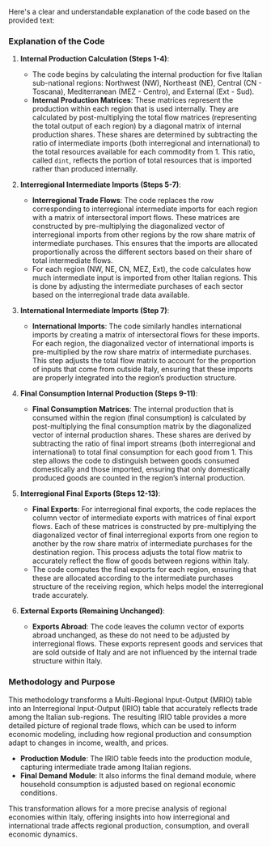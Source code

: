Here's a clear and understandable explanation of the code based on the provided text:

### Explanation of the Code

1. **Internal Production Calculation (Steps 1-4)**:
   - The code begins by calculating the internal production for five Italian sub-national regions: Northwest (NW), Northeast (NE), Central (CN - Toscana), Mediterranean (MEZ - Centro), and External (Ext - Sud).
   - **Internal Production Matrices**: These matrices represent the production within each region that is used internally. They are calculated by post-multiplying the total flow matrices (representing the total output of each region) by a diagonal matrix of internal production shares. These shares are determined by subtracting the ratio of intermediate imports (both interregional and international) to the total resources available for each commodity from 1. This ratio, called `dint`, reflects the portion of total resources that is imported rather than produced internally.

2. **Interregional Intermediate Imports (Steps 5-7)**:
   - **Interregional Trade Flows**: The code replaces the row corresponding to interregional intermediate imports for each region with a matrix of intersectoral import flows. These matrices are constructed by pre-multiplying the diagonalized vector of interregional imports from other regions by the row share matrix of intermediate purchases. This ensures that the imports are allocated proportionally across the different sectors based on their share of total intermediate flows.
   - For each region (NW, NE, CN, MEZ, Ext), the code calculates how much intermediate input is imported from other Italian regions. This is done by adjusting the intermediate purchases of each sector based on the interregional trade data available.

3. **International Intermediate Imports (Step 7)**:
   - **International Imports**: The code similarly handles international imports by creating a matrix of intersectoral flows for these imports. For each region, the diagonalized vector of international imports is pre-multiplied by the row share matrix of intermediate purchases. This step adjusts the total flow matrix to account for the proportion of inputs that come from outside Italy, ensuring that these imports are properly integrated into the region’s production structure.

4. **Final Consumption Internal Production (Steps 9-11)**:
   - **Final Consumption Matrices**: The internal production that is consumed within the region (final consumption) is calculated by post-multiplying the final consumption matrix by the diagonalized vector of internal production shares. These shares are derived by subtracting the ratio of final import streams (both interregional and international) to total final consumption for each good from 1. This step allows the code to distinguish between goods consumed domestically and those imported, ensuring that only domestically produced goods are counted in the region’s internal production.

5. **Interregional Final Exports (Steps 12-13)**:
   - **Final Exports**: For interregional final exports, the code replaces the column vector of intermediate exports with matrices of final export flows. Each of these matrices is constructed by pre-multiplying the diagonalized vector of final interregional exports from one region to another by the row share matrix of intermediate purchases for the destination region. This process adjusts the total flow matrix to accurately reflect the flow of goods between regions within Italy.
   - The code computes the final exports for each region, ensuring that these are allocated according to the intermediate purchases structure of the receiving region, which helps model the interregional trade accurately.

6. **External Exports (Remaining Unchanged)**:
   - **Exports Abroad**: The code leaves the column vector of exports abroad unchanged, as these do not need to be adjusted by interregional flows. These exports represent goods and services that are sold outside of Italy and are not influenced by the internal trade structure within Italy.

### Methodology and Purpose
This methodology transforms a Multi-Regional Input-Output (MRIO) table into an Interregional Input-Output (IRIO) table that accurately reflects trade among the Italian sub-regions. The resulting IRIO table provides a more detailed picture of regional trade flows, which can be used to inform economic modeling, including how regional production and consumption adapt to changes in income, wealth, and prices.

- **Production Module**: The IRIO table feeds into the production module, capturing intermediate trade among Italian regions.
- **Final Demand Module**: It also informs the final demand module, where household consumption is adjusted based on regional economic conditions.

This transformation allows for a more precise analysis of regional economies within Italy, offering insights into how interregional and international trade affects regional production, consumption, and overall economic dynamics.
